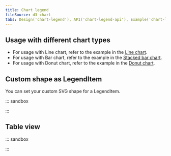 ```yaml
---
title: Chart legend
fileSource: d3-chart
tabs: Design('chart-legend'), API('chart-legend-api'), Example('chart-legend-code'), Changelog('d3-chart-changelog')
---
```


## Usage with different chart types

- For usage with Line chart, refer to the example in the [Line chart](/data-display/line-chart/line-chart-d3-code#legend).
- For usage with Bar chart, refer to the example in the [Stacked bar chart](/data-display/stacked-bar-chart/stacked-bar-chart-d3-code#legend).
- For usage with Donut chart, refer to the example in the [Donut chart](/data-display/donut-chart/donut-chart-d3-code#legend).

## Custom shape as LegendItem

You can set your custom SVG shape for a LegendItem.

::: sandbox

<script lang="tsx">
  export Demo from './examples/custom-shape-as-legenditem.tsx';
</script>

:::

## Table view

::: sandbox

<script lang="tsx">
  export Demo from './examples/table-view.tsx';
</script>

:::
